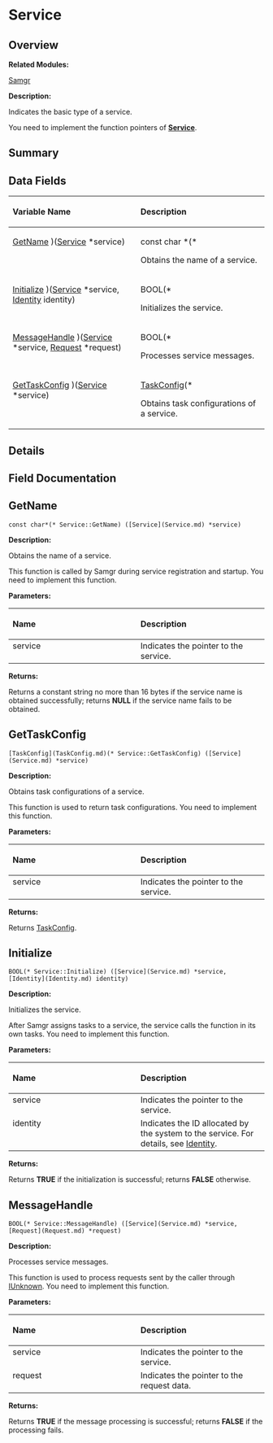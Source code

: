 # Service<a name="ZH-CN_TOPIC_0000001055198168"></a>

## **Overview**<a name="section79551014093536"></a>

**Related Modules:**

[Samgr](Samgr.md)

**Description:**

Indicates the basic type of a service. 

You need to implement the function pointers of  **[Service](Service.md)**. 

## **Summary**<a name="section2132820964093536"></a>

## Data Fields<a name="pub-attribs"></a>

<a name="table436981971093536"></a>
<table><thead align="left"><tr id="row523255791093536"><th class="cellrowborder" valign="top" width="50%" id="mcps1.1.3.1.1"><p id="p1152172618093536"><a name="p1152172618093536"></a><a name="p1152172618093536"></a>Variable Name</p>
</th>
<th class="cellrowborder" valign="top" width="50%" id="mcps1.1.3.1.2"><p id="p1800789237093536"><a name="p1800789237093536"></a><a name="p1800789237093536"></a>Description</p>
</th>
</tr>
</thead>
<tbody><tr id="row1531211061093536"><td class="cellrowborder" valign="top" width="50%" headers="mcps1.1.3.1.1 "><p id="p404149656093536"><a name="p404149656093536"></a><a name="p404149656093536"></a><a href="Service.md#a7d6fe59023a0e6ad2ad7c625c0d117d6">GetName</a> )(<a href="Service.md">Service</a> *service)</p>
</td>
<td class="cellrowborder" valign="top" width="50%" headers="mcps1.1.3.1.2 "><p id="p1773426721093536"><a name="p1773426721093536"></a><a name="p1773426721093536"></a>const char *(*&nbsp;</p>
<p id="p1032738568093536"><a name="p1032738568093536"></a><a name="p1032738568093536"></a>Obtains the name of a service. </p>
</td>
</tr>
<tr id="row104407929093536"><td class="cellrowborder" valign="top" width="50%" headers="mcps1.1.3.1.1 "><p id="p498743818093536"><a name="p498743818093536"></a><a name="p498743818093536"></a><a href="Service.md#a80b0715ef9129631d5f622cb199ff8ae">Initialize</a> )(<a href="Service.md">Service</a> *service, <a href="Identity.md">Identity</a> identity)</p>
</td>
<td class="cellrowborder" valign="top" width="50%" headers="mcps1.1.3.1.2 "><p id="p302026545093536"><a name="p302026545093536"></a><a name="p302026545093536"></a>BOOL(*&nbsp;</p>
<p id="p2059916953093536"><a name="p2059916953093536"></a><a name="p2059916953093536"></a>Initializes the service. </p>
</td>
</tr>
<tr id="row761920194093536"><td class="cellrowborder" valign="top" width="50%" headers="mcps1.1.3.1.1 "><p id="p1752466601093536"><a name="p1752466601093536"></a><a name="p1752466601093536"></a><a href="Service.md#aa2b7015639906efbadd36aa87eea269b">MessageHandle</a> )(<a href="Service.md">Service</a> *service, <a href="Request.md">Request</a> *request)</p>
</td>
<td class="cellrowborder" valign="top" width="50%" headers="mcps1.1.3.1.2 "><p id="p1038483563093536"><a name="p1038483563093536"></a><a name="p1038483563093536"></a>BOOL(*&nbsp;</p>
<p id="p1254048349093536"><a name="p1254048349093536"></a><a name="p1254048349093536"></a>Processes service messages. </p>
</td>
</tr>
<tr id="row1445873306093536"><td class="cellrowborder" valign="top" width="50%" headers="mcps1.1.3.1.1 "><p id="p145862224093536"><a name="p145862224093536"></a><a name="p145862224093536"></a><a href="Service.md#abc4b1868a77fafe434fe63c8a4685aeb">GetTaskConfig</a> )(<a href="Service.md">Service</a> *service)</p>
</td>
<td class="cellrowborder" valign="top" width="50%" headers="mcps1.1.3.1.2 "><p id="p2047430508093536"><a name="p2047430508093536"></a><a name="p2047430508093536"></a><a href="TaskConfig.md">TaskConfig</a>(*&nbsp;</p>
<p id="p821279904093536"><a name="p821279904093536"></a><a name="p821279904093536"></a>Obtains task configurations of a service. </p>
</td>
</tr>
</tbody>
</table>

## **Details**<a name="section970822250093536"></a>

## **Field Documentation**<a name="section792546837093536"></a>

## GetName<a name="a7d6fe59023a0e6ad2ad7c625c0d117d6"></a>

```
const char*(* Service::GetName) ([Service](Service.md) *service)
```

 **Description:**

Obtains the name of a service. 

This function is called by Samgr during service registration and startup. You need to implement this function. 

**Parameters:**

<a name="table1947554745093536"></a>
<table><thead align="left"><tr id="row1324681248093536"><th class="cellrowborder" valign="top" width="50%" id="mcps1.1.3.1.1"><p id="p1587705902093536"><a name="p1587705902093536"></a><a name="p1587705902093536"></a>Name</p>
</th>
<th class="cellrowborder" valign="top" width="50%" id="mcps1.1.3.1.2"><p id="p228571465093536"><a name="p228571465093536"></a><a name="p228571465093536"></a>Description</p>
</th>
</tr>
</thead>
<tbody><tr id="row860361115093536"><td class="cellrowborder" valign="top" width="50%" headers="mcps1.1.3.1.1 ">service</td>
<td class="cellrowborder" valign="top" width="50%" headers="mcps1.1.3.1.2 ">Indicates the pointer to the service. </td>
</tr>
</tbody>
</table>

**Returns:**

Returns a constant string no more than 16 bytes if the service name is obtained successfully; returns  **NULL**  if the service name fails to be obtained. 



## GetTaskConfig<a name="abc4b1868a77fafe434fe63c8a4685aeb"></a>

```
[TaskConfig](TaskConfig.md)(* Service::GetTaskConfig) ([Service](Service.md) *service)
```

 **Description:**

Obtains task configurations of a service. 

This function is used to return task configurations. You need to implement this function. 

**Parameters:**

<a name="table1857807112093536"></a>
<table><thead align="left"><tr id="row1899857823093536"><th class="cellrowborder" valign="top" width="50%" id="mcps1.1.3.1.1"><p id="p2124294009093536"><a name="p2124294009093536"></a><a name="p2124294009093536"></a>Name</p>
</th>
<th class="cellrowborder" valign="top" width="50%" id="mcps1.1.3.1.2"><p id="p769560455093536"><a name="p769560455093536"></a><a name="p769560455093536"></a>Description</p>
</th>
</tr>
</thead>
<tbody><tr id="row1552270508093536"><td class="cellrowborder" valign="top" width="50%" headers="mcps1.1.3.1.1 ">service</td>
<td class="cellrowborder" valign="top" width="50%" headers="mcps1.1.3.1.2 ">Indicates the pointer to the service. </td>
</tr>
</tbody>
</table>

**Returns:**

Returns  [TaskConfig](TaskConfig.md).



## Initialize<a name="a80b0715ef9129631d5f622cb199ff8ae"></a>

```
BOOL(* Service::Initialize) ([Service](Service.md) *service, [Identity](Identity.md) identity)
```

 **Description:**

Initializes the service. 

After Samgr assigns tasks to a service, the service calls the function in its own tasks. You need to implement this function. 

**Parameters:**

<a name="table2136037797093536"></a>
<table><thead align="left"><tr id="row1256055440093536"><th class="cellrowborder" valign="top" width="50%" id="mcps1.1.3.1.1"><p id="p1692049749093536"><a name="p1692049749093536"></a><a name="p1692049749093536"></a>Name</p>
</th>
<th class="cellrowborder" valign="top" width="50%" id="mcps1.1.3.1.2"><p id="p1897454389093536"><a name="p1897454389093536"></a><a name="p1897454389093536"></a>Description</p>
</th>
</tr>
</thead>
<tbody><tr id="row1901857093536"><td class="cellrowborder" valign="top" width="50%" headers="mcps1.1.3.1.1 ">service</td>
<td class="cellrowborder" valign="top" width="50%" headers="mcps1.1.3.1.2 ">Indicates the pointer to the service. </td>
</tr>
<tr id="row886751655093536"><td class="cellrowborder" valign="top" width="50%" headers="mcps1.1.3.1.1 ">identity</td>
<td class="cellrowborder" valign="top" width="50%" headers="mcps1.1.3.1.2 ">Indicates the ID allocated by the system to the service. For details, see <a href="Identity.md">Identity</a>. </td>
</tr>
</tbody>
</table>

**Returns:**

Returns  **TRUE**  if the initialization is successful; returns  **FALSE**  otherwise. 



## MessageHandle<a name="aa2b7015639906efbadd36aa87eea269b"></a>

```
BOOL(* Service::MessageHandle) ([Service](Service.md) *service, [Request](Request.md) *request)
```

 **Description:**

Processes service messages. 

This function is used to process requests sent by the caller through  [IUnknown](IUnknown.md). You need to implement this function. 

**Parameters:**

<a name="table580300253093536"></a>
<table><thead align="left"><tr id="row2130554311093536"><th class="cellrowborder" valign="top" width="50%" id="mcps1.1.3.1.1"><p id="p2052279832093536"><a name="p2052279832093536"></a><a name="p2052279832093536"></a>Name</p>
</th>
<th class="cellrowborder" valign="top" width="50%" id="mcps1.1.3.1.2"><p id="p1614905002093536"><a name="p1614905002093536"></a><a name="p1614905002093536"></a>Description</p>
</th>
</tr>
</thead>
<tbody><tr id="row334696117093536"><td class="cellrowborder" valign="top" width="50%" headers="mcps1.1.3.1.1 ">service</td>
<td class="cellrowborder" valign="top" width="50%" headers="mcps1.1.3.1.2 ">Indicates the pointer to the service. </td>
</tr>
<tr id="row1458828076093536"><td class="cellrowborder" valign="top" width="50%" headers="mcps1.1.3.1.1 ">request</td>
<td class="cellrowborder" valign="top" width="50%" headers="mcps1.1.3.1.2 ">Indicates the pointer to the request data. </td>
</tr>
</tbody>
</table>

**Returns:**

Returns  **TRUE**  if the message processing is successful; returns  **FALSE**  if the processing fails. 



